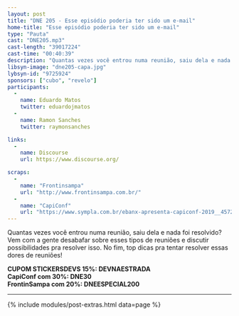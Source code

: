 ```yaml
---
layout: post
title: "DNE 205 - Esse episódio poderia ter sido um e-mail"
home-title: "Esse episódio poderia ter sido um e-mail"
type: "Pauta"
cast: "DNE205.mp3"
cast-length: "39017224"
cast-time: "00:40:39"
description: "Quantas vezes você entrou numa reunião, saiu dela e nada foi resolvido? Vem com a gente desabafar sobre esses tipos de reuniões e discutir possibilidades pra resolver isso. No fim, top dicas pra tentar resolver essas dores de reuniões!"
libsyn-image: "dne205-capa.jpg"
lybsyn-id: "9725924"
sponsors: ["cubo", "revelo"]
participants:
  -
    name: Eduardo Matos
    twitter: eduardojmatos
  -
    name: Ramon Sanches
    twitter: raymonsanches

links:
  -
    name: Discourse
    url: https://www.discourse.org/

scraps:
  -
    name: "Frontinsampa"
    url: "http://www.frontinsampa.com.br/"
  -
    name: "CapiConf"
    url: "https://www.sympla.com.br/ebanx-apresenta-capiconf-2019__457211?d=DNE30"
---
```


Quantas vezes você entrou numa reunião, saiu dela e nada foi resolvido? Vem com a gente desabafar sobre esses tipos de reuniões e discutir possibilidades pra resolver isso. No fim, top dicas pra tentar resolver essas dores de reuniões!

<strong>CUPOM STICKERSDEVS 15%: DEVNAESTRADA</strong>
<br>
<strong>CapiConf com 30%: DNE30</strong>
<br>
<strong>FrontinSampa com 20%: DNEESPECIAL200</strong>

---

{% include modules/post-extras.html data=page %}
